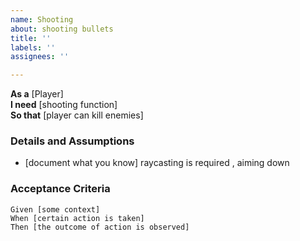 ```yaml
---
name: Shooting
about: shooting bullets
title: ''
labels: ''
assignees: ''

---
```


**As a** [Player]  
 **I need** [shooting function]  
 **So that** [player can kill enemies]  
   
 ### Details and Assumptions
 * [document what you know]
raycasting is required , aiming down 
   
 ### Acceptance Criteria  
   
 ```gherkin
 Given [some context]
 When [certain action is taken]
 Then [the outcome of action is observed]
 ```
